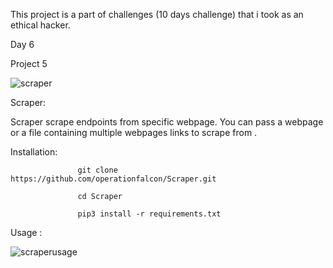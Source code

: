 This project is a part of challenges (10 days challenge) that i took as an ethical hacker.

Day 6

Project 5

![scraper](https://user-images.githubusercontent.com/83413793/116855912-d4d6bc00-ac17-11eb-90c3-5561cc91dd99.png)

Scraper:

Scraper scrape endpoints from specific webpage. You can pass a webpage or a file containing multiple webpages links to scrape from . 

Installation:

                   git clone https://github.com/operationfalcon/Scraper.git
                   
                   cd Scraper
                   
                   pip3 install -r requirements.txt
                   
Usage :

![scraperusage](https://user-images.githubusercontent.com/83413793/116856365-adccba00-ac18-11eb-818f-17e3a64c2b5b.png)


